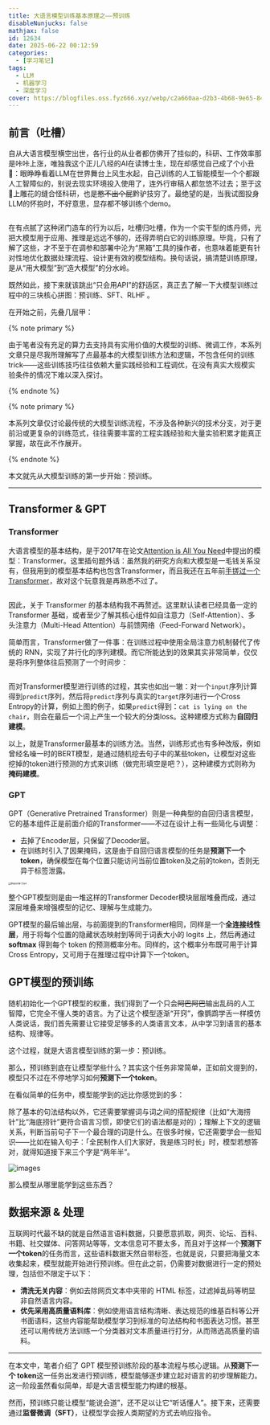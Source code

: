 ```yaml
---
title: 大语言模型训练基本原理之——预训练
disableNunjucks: false
mathjax: false
id: 12634
date: 2025-06-22 00:12:59
categories:
  - [学习笔记]
tags:
  - LLM
  - 机器学习
  - 深度学习
cover: https://blogfiles.oss.fyz666.xyz/webp/c2a660aa-d2b3-4b68-9e65-841abf6e6584.webp
---
```


## 前言（吐槽）

自从大语言模型横空出世，各行业的从业者都仿佛开了挂似的，科研、工作效率那是咔咔上涨，唯独我这个正儿八经的AI在读博士生，现在却感觉自己成了个小丑🤡：眼睁睁看着LLM在世界舞台上风生水起，自己训练的人工智能模型一个个都跟人工智障似的，别说去现实环境投入使用了，连外行审稿人都忽悠不过去；至于这💩上雕花的缝合怪科研，也是~~憋不出个屁~~黔驴技穷了。最绝望的是，当我试图投身LLM的怀抱时，不好意思，显存都不够训练个demo。

<img src="https://blogfiles.oss.fyz666.xyz/webp/42472fd9-eb4c-438d-adf8-c049528555b5.webp" alt="" style="zoom: 20%;" />

在有点腻了这种闭门造车的行为以后，吐槽归吐槽，作为一个实干型的炼丹师，光把大模型用于应用、推理是远远不够的，还得弄明白它的训练原理。毕竟，只有了解了这些，才不至于在调参和部署中沦为“黑箱”工具的操作者，也意味着能更有针对性地优化数据处理流程、设计更有效的模型结构。换句话说，搞清楚训练原理，是从“用大模型”到“造大模型”的分水岭。

既然如此，接下来就该跳出“只会用API”的舒适区，真正去了解一下大模型训练过程中的三块核心拼图：预训练、SFT、RLHF 。

在开始之前，先叠几层甲：

{% note primary %}

由于笔者没有充足的算力去支持具有实用价值的大模型的训练、微调工作，本系列文章只是尽我所理解写了点最基本的大模型训练方法和逻辑，不包含任何的训练trick——这些训练技巧往往依赖大量实践经验和工程调优，在没有真实大规模实验条件的情况下难以深入探讨。

{% endnote %}

{% note primary %}

本系列文章仅讨论最传统的大模型训练流程，不涉及各种新兴的技术分支，对于更前沿或更复杂的训练范式，往往需要丰富的工程实践经验和大量实验积累才能真正掌握，故在此不作展开。

{% endnote %}

本文就先从大模型训练的第一步开始：预训练。

---

## Transformer & GPT

### Transformer

大语言模型的基本结构，是于2017年在论文[Attention is All You Need](https://arxiv.org/abs/1706.03762)中提出的模型：Transformer。这里插句题外话：虽然我的研究方向和大模型是一毛钱关系没有，但我用到的模型基本结构也包含Transformer，而且我还在五年前[手搓过一个Transformer](https://github.com/windshadow233/HandWritten-Transformer-NMT)，故对这个玩意我是再熟悉不过了。

<img src="https://blogfiles.oss.fyz666.xyz/webp/88480c83-1c3a-43a0-b39b-d2b6273ae0ec.webp" alt="" style="zoom:50%;" />

因此，关于 Transformer 的基本结构我不再赘述。这里默认读者已经具备一定的 Transformer 基础，或者至少了解其核心组件如自注意力（Self-Attention）、多头注意力（Multi-Head Attention）与前馈网络（Feed-Forward Network）。

简单而言，Transformer做了一件事：在训练过程中使用全局注意力机制替代了传统的 RNN，实现了并行化的序列建模。而它所能达到的效果其实非常简单，仅仅是将序列整体往后预测了一个时间步：

<img src="https://blogfiles.oss.fyz666.xyz/webp/b1821456-6c1c-44eb-825c-8224909e1b4a.webp" alt="" style="zoom: 33%;" />

而对Transformer模型进行训练的过程，其实也如出一辙：对一个`input`序列计算得到`predict`序列，然后将`predict`序列与真实的`target`序列进行一个Cross Entropy的计算，例如上图的例子，如果`predict`得到：`cat is lying on the chair`，则会在最后一个词上产生一个较大的分类loss。这种建模方式称为**自回归建模**。

以上，就是Transformer最基本的训练方法。当然，训练形式也有多种改版，例如曾经名噪一时的BERT模型，是通过随机挖去句子中的某些token，让模型对这些挖掉的token进行预测的方式来训练（做完形填空是吧？），这种建模方式则称为**掩码建模**。

### GPT

GPT（Generative Pretrained Transformer）则是一种典型的自回归语言模型，它的基本组件正是前面介绍的Transformer——不过在设计上有一些简化与调整：

- 去掉了Encoder层，只保留了Decoder层。
- 在训练时引入了因果掩码，这是由于自回归语言模型的任务是**预测下一个token**，确保模型在每个位置只能访问当前位置token及之前的token，否则无异于标签泄露。

<img src="https://blogfiles.oss.fyz666.xyz/webp/75327ffd-583e-4c74-8a09-e645d150bd92.webp" alt="Matplotlib Chart" style="zoom:30%;" />

整个GPT模型则是由一堆这样的Transformer Decoder模块层层堆叠而成，通过深层堆叠来增强模型的记忆、理解与生成能力。

GPT模型的最后输出层，与前面提到的Transformer相同，同样是一个**全连接线性层**，用于将每个位置的隐藏状态映射到等同于词表大小的 logits 上，然后再通过 **softmax** 得到每个 token 的预测概率分布。同样的，这个概率分布既可用于计算Cross Entropy，又可用于在推理过程中计算下一个token。

## GPT模型的预训练

随机初始化一个GPT模型的权重，我们得到了一个只会~~阿巴阿巴~~输出乱码的人工智障，它完全不懂人类的语言。为了让这个模型逐渐“开窍”，像鹦鹉学舌一样模仿人类说话，我们首先需要让它接受足够多的人类语言文本，从中学习到语言的基本结构、规律等。

这个过程，就是大语言模型训练的第一步：预训练。

那么，预训练到底在让模型学些什么？其实这个任务非常简单，正如前文提到的，模型只不过在不停地学习如何**预测下一个token**。

在看似简单的任务中，模型能学到的远比你感觉到的多：

除了基本的句法结构以外，它还需要掌握词与词之间的搭配规律（比如“大海捞针”比“海底捞针”更符合语言习惯，即使它们的语法都是对的）；理解上下文的逻辑关系，判断当前句子下一个最合理的词是什么。在很多时候，它还需要学会一些知识——比如在输入句子：「全民制作人们大家好，我是练习时长」时，模型若想答对，就得知道接下来三个字是“两年半”。

![images](https://blogfiles.oss.fyz666.xyz/webp/e935f31b-f62d-4c91-9e37-b5f13d1ee399.webp)

那么模型从哪里能学到这些东西？

## 数据来源 & 处理

互联网时代最不缺的就是自然语言语料数据，只要愿意抓取，网页、论坛、百科、书籍、社交媒体、问答网站等等，文本信息可不要太多，而且对于这样一个**预测下一个token**的任务而言，这些语料数据天然自带标签，也就是说，只要把海量文本收集起来，模型就能开始进行预训练。但在此之前，仍需要对数据进行一定的预处理，包括但不限定于以下：

- **清洗无关内容**：例如去除网页文本中夹带的 HTML 标签，过滤掉乱码等明显非自然语言内容。
- **优先采用高质量语料库**：例如使用语言结构清晰、表达规范的维基百科等公开书面语料，这些内容能帮助模型学习到标准的句法结构和书面表达习惯。甚至还可以用传统方法训练一个分类器对文本质量进行打分，从而筛选高质量的语料。

---

在本文中，笔者介绍了 GPT 模型预训练阶段的基本流程与核心逻辑。从**预测下一个 token**这一任务出发进行预训练，模型能够逐步建立起对语言的初步理解能力。这一阶段虽然看似简单，却是大语言模型能力构建的根基。

然而，预训练只能让模型“能说会道”，还不足以让它“听话懂人”。接下来，还需要通过**监督微调（SFT）**，让模型学会按人类期望的方式去响应指令。
